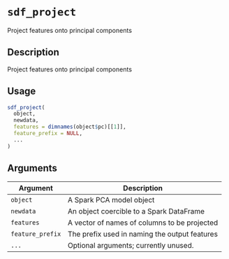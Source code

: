 # `sdf_project`

Project features onto principal components


## Description

Project features onto principal components


## Usage

```r
sdf_project(
  object,
  newdata,
  features = dimnames(object$pc)[[1]],
  feature_prefix = NULL,
  ...
)
```


## Arguments

Argument      |Description
------------- |----------------
`object`     |     A Spark PCA model object
`newdata`     |     An object coercible to a Spark DataFrame
`features`     |     A vector of names of columns to be projected
`feature_prefix`     |     The prefix used in naming the output features
`...`     |     Optional arguments; currently unused.


